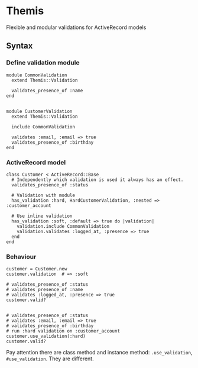 # Themis

Flexible and modular validations for ActiveRecord models

## Syntax

### Define validation module

    module CommonValidation
      extend Themis::Validation

      validates_presence_of :name
    end


    module CustomerValidation
      extend Themis::Validation

      include CommonValidation

      validates :email, :email => true
      validates_presence_of :birthday
    end

### ActiveRecord model

    class Customer < ActiveRecord::Base
      # Independently which validation is used it always has an effect.
      validates_presence_of :status

      # Validation with module
      has_validation :hard, HardCustomerValidation, :nested => :customer_account

      # Use inline validation
      has_validation :soft, :default => true do |validation|
        validation.include CommonValidation
        validation.validates :logged_at, :presence => true
      end
    end

### Behaviour

    customer = Customer.new
    customer.validation  # => :soft

    # validates_presence_of :status
    # validates_presence_of :name
    # validates :logged_at, :presence => true
    customer.valid?


    # validates_presence_of :status
    # validates :email, :email => true
    # validates_presence_of :birthday
    # run :hard validation on :customer_account
    customer.use_validation(:hard)
    customer.valid?

Pay attention there are  class method and instance method: `.use_validation`, `#use_validation`. They are different.
